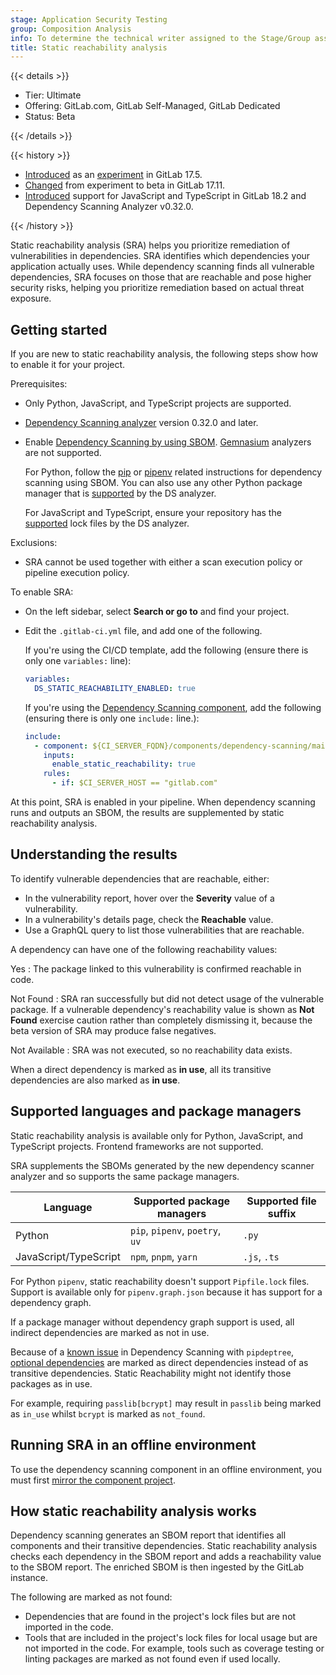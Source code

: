 ```yaml
---
stage: Application Security Testing
group: Composition Analysis
info: To determine the technical writer assigned to the Stage/Group associated with this page, see https://handbook.gitlab.com/handbook/product/ux/technical-writing/#assignments
title: Static reachability analysis
---
```


{{< details >}}

- Tier: Ultimate
- Offering: GitLab.com, GitLab Self-Managed, GitLab Dedicated
- Status: Beta

{{< /details >}}

{{< history >}}

- [Introduced](https://gitlab.com/groups/gitlab-org/-/epics/14177) as an [experiment](../../../policy/development_stages_support.md) in GitLab 17.5.
- [Changed](https://gitlab.com/groups/gitlab-org/-/epics/15781) from experiment to beta in GitLab 17.11.
- [Introduced](https://gitlab.com/gitlab-org/gitlab/-/issues/502334) support for JavaScript and TypeScript in GitLab 18.2 and Dependency Scanning Analyzer v0.32.0.

{{< /history >}}

Static reachability analysis (SRA) helps you prioritize remediation of vulnerabilities in
dependencies. SRA identifies which dependencies your application actually uses. While dependency
scanning finds all vulnerable dependencies, SRA focuses on those that are reachable and pose higher
security risks, helping you prioritize remediation based on actual threat exposure.

## Getting started

If you are new to static reachability analysis, the following steps show how to enable it for your
project.

Prerequisites:

- Only Python, JavaScript, and TypeScript projects are supported.
- [Dependency Scanning analyzer](https://gitlab.com/gitlab-org/security-products/analyzers/dependency-scanning)
  version 0.32.0 and later.
- Enable [Dependency Scanning by using SBOM](dependency_scanning_sbom/_index.md#getting-started).
  [Gemnasium](https://gitlab.com/gitlab-org/security-products/analyzers/gemnasium) analyzers are not
  supported.

  For Python, follow the [pip](dependency_scanning_sbom/_index.md#pip) or
  [pipenv](dependency_scanning_sbom/_index.md#pipenv)
  related instructions for dependency scanning using SBOM. You can also use any other Python package
  manager that is
  [supported](https://gitlab.com/gitlab-org/security-products/analyzers/dependency-scanning#supported-files)
  by the DS analyzer.

  For JavaScript and TypeScript, ensure your repository has the [supported](https://gitlab.com/gitlab-org/security-products/analyzers/dependency-scanning#supported-files)
  lock files by the DS analyzer.

Exclusions:

- SRA cannot be used together with either a scan execution policy or pipeline execution policy.

To enable SRA:

- On the left sidebar, select **Search or go to** and find your project.
- Edit the `.gitlab-ci.yml` file, and add one of the following.

  If you're using the CI/CD template, add the following (ensure there is only one `variables:`
  line):

  ```yaml
  variables:
    DS_STATIC_REACHABILITY_ENABLED: true
  ```

  If you're using the [Dependency Scanning component](https://gitlab.com/components/dependency-scanning),
  add the following (ensuring there is only one `include:` line.):

  ```yaml
  include:
    - component: ${CI_SERVER_FQDN}/components/dependency-scanning/main@0
      inputs:
        enable_static_reachability: true
      rules:
        - if: $CI_SERVER_HOST == "gitlab.com"
  ```

At this point, SRA is enabled in your pipeline. When dependency scanning runs and outputs an SBOM,
the results are supplemented by static reachability analysis.

## Understanding the results

To identify vulnerable dependencies that are reachable, either:

- In the vulnerability report, hover over the **Severity** value of a vulnerability.
- In a vulnerability's details page, check the **Reachable** value.
- Use a GraphQL query to list those vulnerabilities that are reachable.

A dependency can have one of the following reachability values:

Yes
: The package linked to this vulnerability is confirmed reachable in code.

Not Found
: SRA ran successfully but did not detect usage of the vulnerable package. If a vulnerable
dependency's reachability value is shown as **Not Found** exercise caution rather than completely
dismissing it, because the beta version of SRA may produce false negatives.

Not Available
: SRA was not executed, so no reachability data exists.

When a direct dependency is marked as **in use**, all its transitive dependencies are also marked as
**in use**.

## Supported languages and package managers

Static reachability analysis is available only for Python, JavaScript, and TypeScript projects.
Frontend frameworks are not supported.

SRA supplements the SBOMs generated by the new dependency scanner analyzer and so supports the
same package managers.

| Language | Supported package managers | Supported file suffix |
|----------|----------------------------|-----------------------|
| Python   | `pip`, `pipenv`, `poetry`, `uv` | `.py` |
| JavaScript/TypeScript | `npm`, `pnpm`, `yarn` |  `.js`, `.ts` |

For Python `pipenv`, static reachability doesn't support `Pipfile.lock` files. Support is available only for `pipenv.graph.json` because it has support for a dependency graph.

If a package manager without dependency graph support is used, all indirect dependencies are marked as not in use.

Because of a [known issue](dependency_scanning_sbom/_index.md#pip) in Dependency Scanning with `pipdeptree`,
[optional dependencies](https://setuptools.pypa.io/en/latest/userguide/dependency_management.html#optional-dependencies)
are marked as direct dependencies instead of as transitive dependencies. Static Reachability might not
identify those packages as in use.

For example, requiring `passlib[bcrypt]` may result in `passlib` being marked as `in_use` whilst `bcrypt` is marked as `not_found`.

## Running SRA in an offline environment

To use the dependency scanning component in an offline environment, you must first
[mirror the component project](../../../ci/components/_index.md#use-a-gitlabcom-component-on-gitlab-self-managed).

## How static reachability analysis works

Dependency scanning generates an SBOM report that identifies all components and their transitive
dependencies. Static reachability analysis checks each dependency in the SBOM report and adds a
reachability value to the SBOM report. The enriched SBOM is then ingested by the GitLab instance.

The following are marked as not found:

- Dependencies that are found in the project's lock files but are not imported in the code.
- Tools that are included in the project's lock files for local usage but are not imported in the
  code. For example, tools such as coverage testing or linting packages are marked as not found even
  if used locally.
